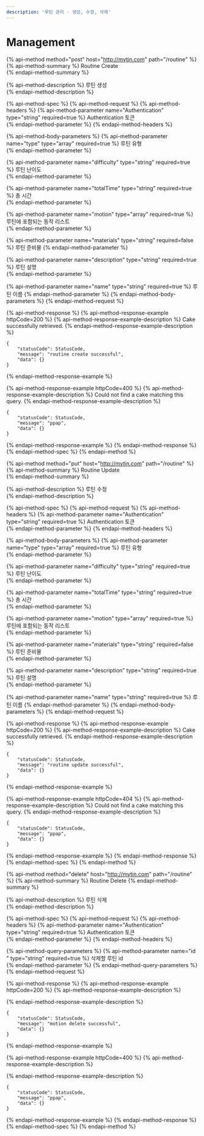 ```yaml
---
description: '루틴 관리 - 생성, 수정, 삭제'
---
```


# Management

{% api-method method="post" host="http://mytin.com" path="/routine" %}
{% api-method-summary %}
 Routine Create  
{% endapi-method-summary %}

{% api-method-description %}
 루틴 생성  
{% endapi-method-description %}

{% api-method-spec %}
{% api-method-request %}
{% api-method-headers %}
{% api-method-parameter name="Authentication" type="string" required=true %}
 Authentication 토큰  
{% endapi-method-parameter %}
{% endapi-method-headers %}

{% api-method-body-parameters %}
{% api-method-parameter name="type" type="array" required=true %}
 루틴 유형  
{% endapi-method-parameter %}

{% api-method-parameter name="difficulty" type="string" required=true %}
 루틴 난이도  
{% endapi-method-parameter %}

{% api-method-parameter name="totalTime" type="string" required=true %}
 총 시간   
{% endapi-method-parameter %}

{% api-method-parameter name="motion" type="array" required=true %}
 루틴에 포함되는 동작 리스트   
{% endapi-method-parameter %}

{% api-method-parameter name="materials" type="string" required=false %}
 루틴 준비물 
{% endapi-method-parameter %}

{% api-method-parameter name="description" type="string" required=true %}
 루틴 설명  
{% endapi-method-parameter %}

{% api-method-parameter name="name" type="string" required=true %}
 루틴 이름
{% endapi-method-parameter %}
{% endapi-method-body-parameters %}
{% endapi-method-request %}

{% api-method-response %}
{% api-method-response-example httpCode=200 %}
{% api-method-response-example-description %}
Cake successfully retrieved.
{% endapi-method-response-example-description %}

```
{
    "statusCode": StatusCode,
    "message": "routine create successful",
    "data": {}
}
```
{% endapi-method-response-example %}

{% api-method-response-example httpCode=400 %}
{% api-method-response-example-description %}
Could not find a cake matching this query.
{% endapi-method-response-example-description %}

```
{
    "statusCode": StatusCode,
    "message": "ppap",
    "data": {}
}
```
{% endapi-method-response-example %}
{% endapi-method-response %}
{% endapi-method-spec %}
{% endapi-method %}



{% api-method method="put" host="http://mytin.com" path="/routine" %}
{% api-method-summary %}
Routine Update  
{% endapi-method-summary %}

{% api-method-description %}
 루틴 수정   
{% endapi-method-description %}

{% api-method-spec %}
{% api-method-request %}
{% api-method-headers %}
{% api-method-parameter name="Authentication" type="string" required=true %}
 Authentication 토큰  
{% endapi-method-parameter %}
{% endapi-method-headers %}

{% api-method-body-parameters %}
{% api-method-parameter name="type" type="array" required=true %}
 루틴 유형  
{% endapi-method-parameter %}

{% api-method-parameter name="difficulty" type="string" required=true %}
 루틴 난이도  
{% endapi-method-parameter %}

{% api-method-parameter name="totalTime" type="string" required=true %}
 총 시간   
{% endapi-method-parameter %}

{% api-method-parameter name="motion" type="array" required=true %}
 루틴에 포함되는 동작 리스트   
{% endapi-method-parameter %}

{% api-method-parameter name="materials" type="string" required=false %}
 루틴 준비물  
{% endapi-method-parameter %}

{% api-method-parameter name="description" type="string" required=true %}
 루틴 설명   
{% endapi-method-parameter %}

{% api-method-parameter name="name" type="string" required=true %}
 루틴 이름 
{% endapi-method-parameter %}
{% endapi-method-body-parameters %}
{% endapi-method-request %}

{% api-method-response %}
{% api-method-response-example httpCode=200 %}
{% api-method-response-example-description %}
Cake successfully retrieved.
{% endapi-method-response-example-description %}

```
{
    "statusCode": StatusCode,
    "message": "routine update successful",
    "data": {}
}
```
{% endapi-method-response-example %}

{% api-method-response-example httpCode=404 %}
{% api-method-response-example-description %}
Could not find a cake matching this query.
{% endapi-method-response-example-description %}

```
{
    "statusCode": StatusCode,
    "message": "ppap",
    "data": {}
}
```
{% endapi-method-response-example %}
{% endapi-method-response %}
{% endapi-method-spec %}
{% endapi-method %}



{% api-method method="delete" host="http://mytin.com" path="/routine" %}
{% api-method-summary %}
 Routine Delete 
{% endapi-method-summary %}

{% api-method-description %}
 루틴 삭제  
{% endapi-method-description %}

{% api-method-spec %}
{% api-method-request %}
{% api-method-headers %}
{% api-method-parameter name="Authentication" type="string" required=true %}
 Authentication 토큰  
{% endapi-method-parameter %}
{% endapi-method-headers %}

{% api-method-query-parameters %}
{% api-method-parameter name="id " type="string" required=true %}
 삭제할 루틴 id  
{% endapi-method-parameter %}
{% endapi-method-query-parameters %}
{% endapi-method-request %}

{% api-method-response %}
{% api-method-response-example httpCode=200 %}
{% api-method-response-example-description %}

{% endapi-method-response-example-description %}

```
{
    "statusCode": StatusCode,
    "message": "motion delete successful",
    "data": {}
}
```
{% endapi-method-response-example %}

{% api-method-response-example httpCode=400 %}
{% api-method-response-example-description %}

{% endapi-method-response-example-description %}

```
{
    "statusCode": StatusCode,
    "message": "ppap",
    "data": {}
}
```
{% endapi-method-response-example %}
{% endapi-method-response %}
{% endapi-method-spec %}
{% endapi-method %}

